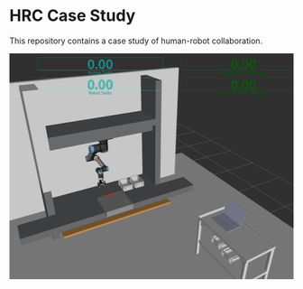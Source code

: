 # HRC Case Study #

This repository contains a case study of human-robot collaboration.

<p align="center">
  <img height="400" src="https://github.com/JRL-CARI-CNR-UNIBS/hrc_case_study/blob/e_waste_case_study/hrc_case_study_descriptions/config/setup.png">
</p>
